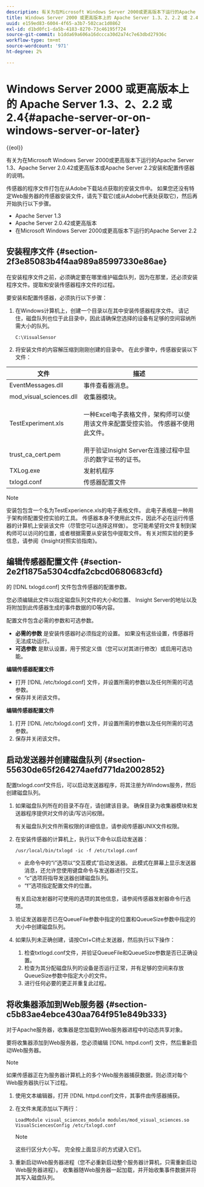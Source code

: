 ```yaml
---
description: 有关为在Microsoft Windows Server 2000或更高版本下运行的Apache Server 1.3、Apache Server 2.0.42或更高版本或Apache Server 2.2安装和配置传感器的说明。
title: Windows Server 2000 或更高版本上的 Apache Server 1.3、2、2.2 或 2.4
uuid: e159ed83-6004-4f65-a3b7-502cac1d0862
exl-id: d1bd0fc1-da5b-4183-8270-73c46195f724
source-git-commit: b1dda69a606a16dccca30d2a74c7e63dbd27936c
workflow-type: tm+mt
source-wordcount: '971'
ht-degree: 2%

---
```


# Windows Server 2000 或更高版本上的 Apache Server 1.3、2、2.2 或 2.4{#apache-server-or-on-windows-server-or-later}

{{eol}}

有关为在Microsoft Windows Server 2000或更高版本下运行的Apache Server 1.3、Apache Server 2.0.42或更高版本或Apache Server 2.2安装和配置传感器的说明。

传感器的程序文件打包在从Adobe下载站点获取的安装文件中。 如果您还没有特定Web服务器的传感器安装文件，请先下载它(或从Adobe代表处获取它)，然后再开始执行以下步骤。

* Apache Server 1.3
* Apache Server 2.0.42或更高版本
* 在Microsoft Windows Server 2000或更高版本下运行的Apache Server 2.2

## 安装程序文件 {#section-2f3e85083b4f4aa989a85997330e86ae}

在安装程序文件之前，必须确定要在哪里维护磁盘队列，因为在那里，还必须安装程序文件。提取和安装传感器程序文件的过程。

要安装和配置传感器，必须执行以下步骤：

1. 在Windows计算机上，创建一个目录以在其中安装传感器程序文件。 请记住，磁盘队列也位于此目录中，因此请确保您选择的设备有足够的空间容纳所需大小的队列。

   ```
   C:\VisualSensor
   ```

1. 将安装文件的内容解压缩到刚刚创建的目录中。 在此步骤中，传感器安装以下文件：

<table id="table_ABFF5F92271B4F3CB0AC68DAB6A5709F"> 
 <thead> 
  <tr> 
   <th colname="col1" class="entry"> 文件 </th> 
   <th colname="col2" class="entry"> 描述 </th> 
  </tr> 
 </thead>
 <tbody> 
  <tr> 
   <td colname="col1"> EventMessages.dll </td> 
   <td colname="col2"> 事件查看器消息。 </td> 
  </tr> 
  <tr> 
   <td colname="col1"> mod_visual_sciences.dll </td> 
   <td colname="col2"> 收集器模块。 </td> 
  </tr> 
  <tr> 
   <td colname="col1"> <p>TestExperiment.xls </p> </td> 
   <td colname="col2"> <p>一种Excel电子表格文件，架构师可以使用该文件来配置受控实验。 传感器不使用此文件。 </p> </td> 
  </tr> 
  <tr> 
   <td colname="col1"> trust_ca_cert.pem </td> 
   <td colname="col2"> 用于验证Insight Server在连接过程中显示的数字证书的证书。 </td> 
  </tr> 
  <tr> 
   <td colname="col1"> TXLog.exe </td> 
   <td colname="col2"> 发射机程序 </td> 
  </tr> 
  <tr> 
   <td colname="col1"> txlogd.conf </td> 
   <td colname="col2"> 传感器配置文件 </td> 
  </tr> 
 </tbody> 
</table>

>[!NOTE]
>
>安装包包含一个名为TestExperience.xls的电子表格文件。 此电子表格是一种用于架构师配置受控实验的工具。 传感器本身不使用此文件，因此不必在运行传感器的计算机上安装该文件（尽管您可以选择这样做）。 您可能希望将文件复制到架构师可以访问的位置，或者根据需要从安装包中提取文件。 有关对照实验的更多信息，请参阅《Insight对照实验指南》。

## 编辑传感器配置文件 {#section-2e2f1875a5304cdfa2cbcd0680683cfd}

的 [!DNL txlogd.conf] 文件包含传感器的配置参数。

您必须编辑此文件以指定磁盘队列文件的大小和位置、 Insight Server的地址以及将附加到此传感器生成的事件数据的ID等内容。

配置文件包含必需的参数和可选参数。

* **必需的参数** 是安装传感器时必须指定的设置。 如果没有这些设置，传感器将无法成功运行。
* **可选参数** 是默认设置，用于预定义值（您可以对其进行修改）或启用可选功能。

**编辑传感器配置文件**

* 打开 [!DNL /etc/txlogd.conf] 文件，并设置所需的参数以及任何所需的可选参数。
* 保存并关闭该文件。

**编辑传感器配置文件**

1. 打开 [!DNL /etc/txlogd.conf] 文件，并设置所需的参数以及任何所需的可选参数。
1. 保存并关闭该文件。

## 启动发送器并创建磁盘队列 {#section-55630de65f264274aefd771da2002852}

配置txlogd.conf文件后，可以启动发送器程序，将其注册为Windows服务，然后创建磁盘队列。

1. 如果磁盘队列所在的目录不存在，请创建该目录。 确保目录为收集器模块和发送器程序提供对文件的读/写访问权限。

   有关磁盘队列文件所需权限的详细信息，请参阅传感器UNIX文件权限。
1. 在安装传感器的计算机上，执行以下命令以启动发送器：

   ```
   /usr/local/bin/txlogd -ic -f /etc/txlogd.conf
   ```

   * 此命令中的“i”选项以“交互模式”启动发送器。 此模式在屏幕上显示发送器消息，还允许您使用键盘命令与发送器进行交互。
   * “c”选项将指导发送器创建磁盘队列。
   * “f”选项指定配置文件的位置。

   有关启动发射器时可使用的选项的其他信息，请参阅传感器发射器命令行选项。

1. 验证发送器是否已在QueueFile参数中指定的位置和QueueSize参数中指定的大小中创建磁盘队列。
1. 如果队列未正确创建，请按Ctrl+C终止发送器，然后执行以下操作：

   1. 检查txtlogd.conf文件，并验证QueueFile和QueueSize参数是否已正确设置。
   1. 检查为其分配磁盘队列的设备是否运行正常，并有足够的空间来存放QueueSize参数中指定大小的文件。
   1. 进行任何必要的更正并重复此过程。

## 将收集器添加到Web服务器 {#section-c5b83ae4ebce430aa764f951e849b333}

对于Apache服务器，收集器是您加载到Web服务器进程中的动态共享对象。

要将收集器添加到Web服务器，您必须编辑 [!DNL httpd.conf] 文件，然后重新启动Web服务器。

>[!NOTE]
>
>如果传感器正在为服务器计算机上的多个Web服务器捕获数据，则必须对每个Web服务器执行以下过程。

1. 使用文本编辑器，打开 [!DNL httpd.conf]文件，其事件由传感器捕获。
1. 在文件末尾添加以下两行：

   ```
   LoadModule visual_sciences_module modules/mod_visual_sciences.so 
   VisualSciencesConfig /etc/txlogd.conf
   ```

   >[!NOTE]
   >
   >这些行区分大小写。 完全按上面显示的方式键入它们。

1. 重新启动Web服务器进程（您不必重新启动整个服务器计算机，只需重新启动Web服务器进程）。 收集器随Web服务器一起加载，并开始收集事件数据并将其写入磁盘队列。
